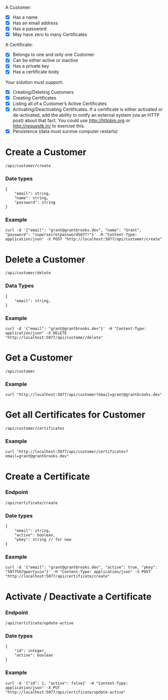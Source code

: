 A Customer:

-   [x] Has a name
-   [x] Has an email address
-   [x] Has a password
-   [x] May have zero to many Certificates

A Certificate:

-   [x] Belongs to one and only one Customer
-   [x] Can be either active or inactive
-   [x] Has a private key
-   [x] Has a certificate body

Your solution must support:

-   [x] Creating/Deleting Customers
-   [x] Creating Certificates
-   [x] Listing all of a Customer’s Active Certificates
-   [x] Activating/Deactivating Certificates. If a certificate is either activated or de-activated, add the ability to notify an external system (via an HTTP post) about that fact. You could use http://httpbin.org or http://requestb.in/ to exercise this.
-   [x] Persistence (data must survive computer restarts)

# Create a Customer

    /api/customer/create

### Date types

    {
        "email": string,
        "name": string,
        "password": string
    }

### Example

    curl -d '{"email": "grant@grantbrooks.dev", "name": "Grant", "password": "supersecretpassword5077!"}' -H "Content-Type: application/json" -X POST "http://localhost:5077/api/customer/create"

# Delete a Customer

    /api/customer/delete

### Data Types

    {
        "email": string,
    }

### Example

    curl -d '{"email": "grant@grantbrooks.dev"}' -H "Content-Type: application/json" -X DELETE "http://localhost:5077/api/customer/delete"

# Get a Customer

    /api/customer

### Example

    curl "http://localhost:5077/api/customer?email=grant@grantbrooks.dev"

# Get all Certificates for Customer

    /api/customer/certificates

### Example

    curl "http://localhost:5077/api/customer/certificates?email=grant@grantbrooks.dev"

# Create a Certificate

### Endpoint

    /api/certificate/create

### Date types

    {
        "email": string,
        "active": boolean,
        "pkey": string // for now
    }

### Eaxmple

    curl -d '{"email": "grant@grantbrooks.dev", "active": true, "pkey": "5077567qwertyuio"}' -H "Content-Type: application/json" -X POST "http://localhost:5077/api/certificate/create"

# Activate / Deactivate a Certificate

### Endpoint

    /api/certificate/update-active

### Date types

    {
        "id": integer,
        "active": boolean
    }

### Example

    curl -d '{"id": 1, "active": false}' -H "Content-Type: application/json" -X PUT "http://localhost:5077/api/certificate/update-active"

